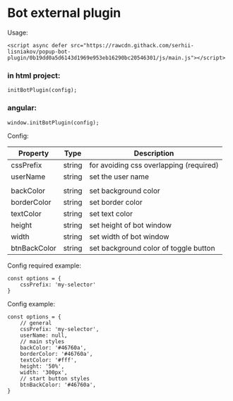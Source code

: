 # Bot external plugin

Usage:
```
<script async defer src="https://rawcdn.githack.com/serhii-lisniakov/popup-bot-plugin/0b19dd0a5d6143d1969e953eb16290bc20546301/js/main.js"></script>
```
### in html project:
```
initBotPlugin(config);
```
### angular:
```
window.initBotPlugin(config);
```

Config:

| Property  | Type | Description |
|---|---|---|
| cssPrefix  | string | for avoiding css overlapping (required) |
| userName  | string | set the user name |
|  |
| backColor | string | set background color |
| borderColor | string | set border color |
| textColor | string | set text color |
| height | string | set height of bot window |
| width | string | set width of bot window |
| btnBackColor | string | set background color of toggle button |

Config required example: 
```
const options = {
    cssPrefix: 'my-selector'
}
```
Config example: 
```
const options = {
    // general
    cssPrefix: 'my-selector',
    userName: null,
    // main styles
    backColor: '#46760a',
    borderColor: '#46760a',
    textColor: '#fff',
    height: '50%',
    width: '300px',
    // start button styles
    btnBackColor: '#46760a',
}
```
